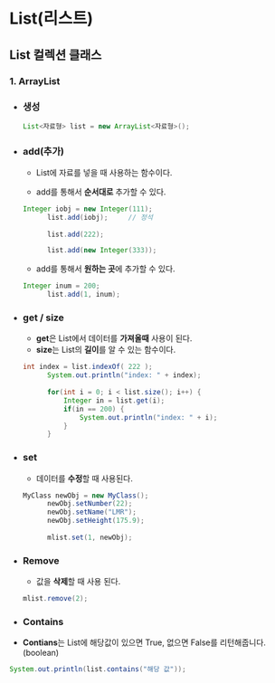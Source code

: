 # List(리스트) 

## List 컬렉션 클래스

### 1. ArrayList

- ### 생성

  ```java
  List<자료형> list = new ArrayList<자료형>();
  ```

  

- ### add(추가)

  - List에 자료를 넣을 때 사용하는 함수이다.

  - add를 통해서  **순서대로** 추가할 수 있다.

  ```java
  Integer iobj = new Integer(111);
  		list.add(iobj);		// 정석
  		
  		list.add(222);
  
  		list.add(new Integer(333));
  ```

  

  - add를 통해서  **원하는 곳**에 추가할 수 있다.

  ```java
  Integer inum = 200;
  		list.add(1, inum);
  ```



- ### get / size

  - **get**은 List에서 데이터를 **가져올때** 사용이 된다.
  - **size**는 List의 **길이**를 알 수 있는 함수이다.

  ```java
  int index = list.indexOf( 222 );
  		System.out.println("index: " + index);
  		
  		for(int i = 0; i < list.size(); i++) {
  			Integer in = list.get(i);
  			if(in == 200) {
  				System.out.println("index: " + i);
  			}
  		}
  ```



- ### set

  - 데이터를 **수정**할 때 사용된다.

  ```java
  MyClass newObj = new MyClass();
  		newObj.setNumber(22);
  		newObj.setName("LMR");
  		newObj.setHeight(175.9);
  		
  		mlist.set(1, newObj);
  ```

  

- ### Remove

  - 값을 **삭제**할 때 사용 된다.

  ```java
  mlist.remove(2);
  ```

  

-  ### Contains

  - **Contians**는 List에 해당값이 있으면 True, 없으면 False를 리턴해줍니다.(boolean)

  ```java
  System.out.println(list.contains("해당 값"));
  ```

  